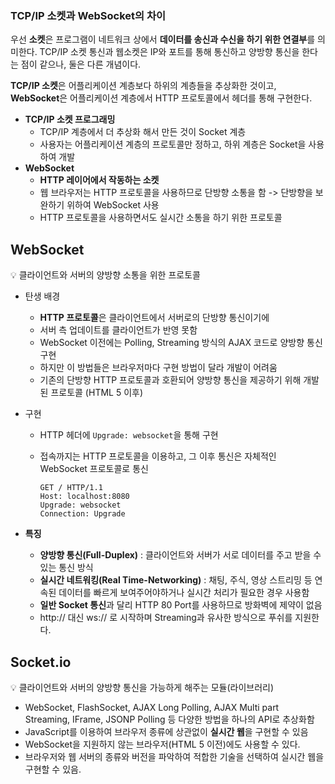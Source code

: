 ### **TCP/IP 소켓과** WebSocket**의 차이**

우선 **소켓**은 프로그램이 네트워크 상에서 **데이터를 송신과 수신을 하기 위한 연결부**를 의미한다. 
TCP/IP 소켓 통신과 웹소켓은 IP와 포트를 통해 통신하고 양방향 통신을 한다는 점이 같으나, 둘은 다른 개념이다.

**TCP/IP 소켓**은 어플리케이션 계층보다 하위의 계층들을 추상화한 것이고, **WebSocket**은 어플리케이션 계층에서 HTTP 프로토콜에서 헤더를 통해 구현한다.

- **TCP/IP 소켓 프로그래밍**
    - TCP/IP 계층에서 더 추상화 해서 만든 것이 Socket 계층
    - 사용자는 어플리케이션 계층의 프로토콜만 정하고, 하위 계층은 Socket을 사용하여 개발
- **WebSocket**
    - **HTTP 레이어에서 작동하는 소켓**
    - 웹 브라우저는 HTTP 프로토콜을 사용하므로 단방향 소통을 함 -> 단방향을 보완하기 위하여 WebSocket 사용
    - HTTP 프로토콜을 사용하면서도 실시간 소통을 하기 위한 프로토콜

## WebSocket

<aside>
💡 클라이언트와 서버의 양방향 소통을 위한 프로토콜

</aside>

- 탄생 배경
    - **HTTP 프로토콜**은 클라이언트에서 서버로의 단방향 통신이기에
    - 서버 측 업데이트를 클라이언트가 반영 못함
    - WebSocket 이전에는 Polling, Streaming 방식의 AJAX 코드로 양방향 통신 구현
    - 하지만 이 방법들은 브라우저마다 구현 방법이 달라 개발이 어려움
    - 기존의 단방향 HTTP 프로토콜과 호환되어 양방향 통신을 제공하기 위해 개발된 프로토콜 (HTML 5 이후)
- 구현
    - HTTP 헤더에 `Upgrade: websocket`을 통해 구현
    - 접속까지는 HTTP 프로토콜을 이용하고, 그 이후 통신은 자체적인 WebSocket 프로토콜로 통신
        
        ```
        GET / HTTP/1.1
        Host: localhost:8080
        Upgrade: websocket 
        Connection: Upgrade
        ```
        
- **특징**
    - **양방향 통신(Full-Duplex)** : 클라이언트와 서버가 서로 데이터를 주고 받을 수 있는 통신 방식
    - **실시간 네트워킹(Real Time-Networking)** : 채팅, 주식, 영상 스트리밍 등 연속된 데이터를 빠르게 보여주어야하거나 실시간 처리가 필요한 경우 사용함
    - **일반 Socket 통신**과 달리 HTTP 80 Port를 사용하므로 방화벽에 제약이 없음
    - http:// 대신 ws:// 로 시작하며 Streaming과 유사한 방식으로 푸쉬를 지원한다.

## Socket.io

<aside>
💡 클라이언트와 서버의 양방향 통신을 가능하게 해주는 모듈(라이브러리)

  


</aside>

- WebSocket, FlashSocket, AJAX Long Polling, AJAX Multi part Streaming, IFrame, JSONP Polling 등 다양한 방법을 하나의 API로 추상화함
- JavaScript를 이용하여 브라우저 종류에 상관없이 **실시간 웹**을 구현할 수 있음
- WebSocket을 지원하지 않는 브라우저(HTML 5 이전)에도 사용할 수 있다.
- 브라우저와 웹 서버의 종류와 버전을 파악하여 적합한 기술을 선택하여 실시간 웹을 구현할 수 있음.
